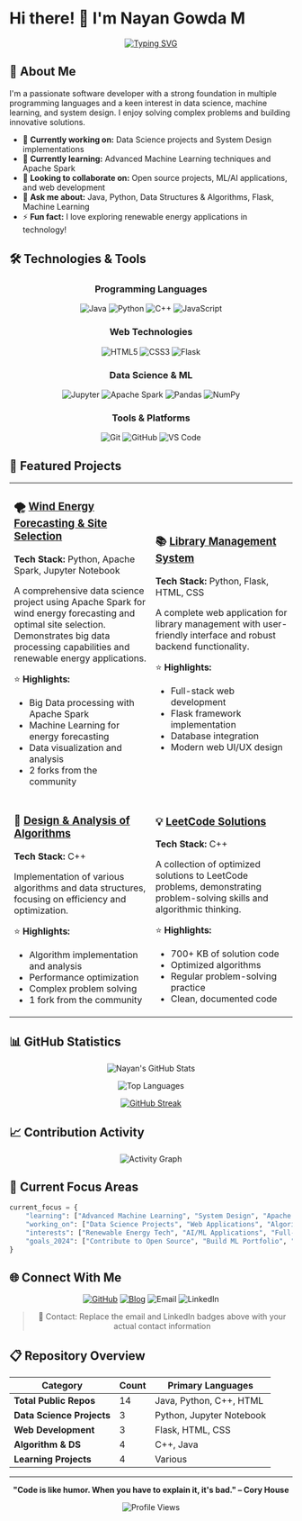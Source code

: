 # Hi there! 👋 I'm Nayan Gowda M

<div align="center">
  
  [![Typing SVG](https://readme-typing-svg.herokuapp.com?font=Fira+Code&weight=600&size=28&pause=1000&color=2E9FFF&center=true&vCenter=true&width=600&lines=Software+Developer;Data+Science+Enthusiast;Problem+Solver;Always+Learning+%F0%9F%9A%80)](https://git.io/typing-svg)
  
</div>

## 🚀 About Me

I'm a passionate software developer with a strong foundation in multiple programming languages and a keen interest in data science, machine learning, and system design. I enjoy solving complex problems and building innovative solutions.

- 🔭 **Currently working on:** Data Science projects and System Design implementations
- 🌱 **Currently learning:** Advanced Machine Learning techniques and Apache Spark
- 👯 **Looking to collaborate on:** Open source projects, ML/AI applications, and web development
- 💬 **Ask me about:** Java, Python, Data Structures & Algorithms, Flask, Machine Learning
- ⚡ **Fun fact:** I love exploring renewable energy applications in technology!

## 🛠️ Technologies & Tools

<div align="center">

### Programming Languages
![Java](https://img.shields.io/badge/-Java-007396?style=for-the-badge&logo=java&logoColor=white)
![Python](https://img.shields.io/badge/-Python-3776AB?style=for-the-badge&logo=python&logoColor=white)
![C++](https://img.shields.io/badge/-C++-00599C?style=for-the-badge&logo=c%2B%2B&logoColor=white)
![JavaScript](https://img.shields.io/badge/-JavaScript-F7DF1E?style=for-the-badge&logo=javascript&logoColor=black)

### Web Technologies
![HTML5](https://img.shields.io/badge/-HTML5-E34F26?style=for-the-badge&logo=html5&logoColor=white)
![CSS3](https://img.shields.io/badge/-CSS3-1572B6?style=for-the-badge&logo=css3&logoColor=white)
![Flask](https://img.shields.io/badge/-Flask-000000?style=for-the-badge&logo=flask&logoColor=white)

### Data Science & ML
![Jupyter](https://img.shields.io/badge/-Jupyter-F37626?style=for-the-badge&logo=jupyter&logoColor=white)
![Apache Spark](https://img.shields.io/badge/-Apache%20Spark-E25A1C?style=for-the-badge&logo=apache-spark&logoColor=white)
![Pandas](https://img.shields.io/badge/-Pandas-150458?style=for-the-badge&logo=pandas&logoColor=white)
![NumPy](https://img.shields.io/badge/-NumPy-013243?style=for-the-badge&logo=numpy&logoColor=white)

### Tools & Platforms
![Git](https://img.shields.io/badge/-Git-F05032?style=for-the-badge&logo=git&logoColor=white)
![GitHub](https://img.shields.io/badge/-GitHub-181717?style=for-the-badge&logo=github&logoColor=white)
![VS Code](https://img.shields.io/badge/-VS%20Code-007ACC?style=for-the-badge&logo=visual-studio-code&logoColor=white)

</div>

## 🌟 Featured Projects

<table>
<tr>
<td width="50%">

### 🌪️ [Wind Energy Forecasting & Site Selection](https://github.com/nayanGowdaM/Wind_Energy_Forcasting_and-Site_Selection_with_Spark)
**Tech Stack:** Python, Apache Spark, Jupyter Notebook

A comprehensive data science project using Apache Spark for wind energy forecasting and optimal site selection. Demonstrates big data processing capabilities and renewable energy applications.

⭐ **Highlights:**
- Big Data processing with Apache Spark
- Machine Learning for energy forecasting
- Data visualization and analysis
- 2 forks from the community

</td>
<td width="50%">

### 📚 [Library Management System](https://github.com/nayanGowdaM/library-management-system)
**Tech Stack:** Python, Flask, HTML, CSS

A complete web application for library management with user-friendly interface and robust backend functionality.

⭐ **Highlights:**
- Full-stack web development
- Flask framework implementation
- Database integration
- Modern web UI/UX design

</td>
</tr>
<tr>
<td width="50%">

### 🧮 [Design & Analysis of Algorithms](https://github.com/nayanGowdaM/DAA)
**Tech Stack:** C++

Implementation of various algorithms and data structures, focusing on efficiency and optimization.

⭐ **Highlights:**
- Algorithm implementation and analysis
- Performance optimization
- Complex problem solving
- 1 fork from the community

</td>
<td width="50%">

### 💡 [LeetCode Solutions](https://github.com/nayanGowdaM/LeetCodeSolns)
**Tech Stack:** C++

A collection of optimized solutions to LeetCode problems, demonstrating problem-solving skills and algorithmic thinking.

⭐ **Highlights:**
- 700+ KB of solution code
- Optimized algorithms
- Regular problem-solving practice
- Clean, documented code

</td>
</tr>
</table>

## 📊 GitHub Statistics

<div align="center">
  
  ![Nayan's GitHub Stats](https://github-readme-stats.vercel.app/api?username=nayanGowdaM&show_icons=true&theme=tokyonight&count_private=true)
  
  ![Top Languages](https://github-readme-stats.vercel.app/api/top-langs/?username=nayanGowdaM&layout=compact&theme=tokyonight)
  
  [![GitHub Streak](https://github-readme-streak-stats.herokuapp.com/?user=nayanGowdaM&theme=tokyonight)](https://git.io/streak-stats)
  
</div>

## 📈 Contribution Activity

<div align="center">
  
  ![Activity Graph](https://github-readme-activity-graph.vercel.app/graph?username=nayanGowdaM&bg_color=1a1b27&color=38bdae&line=70a5fd&point=bf91f3&area=true&hide_border=true)
  
</div>

## 🎯 Current Focus Areas

```python
current_focus = {
    "learning": ["Advanced Machine Learning", "System Design", "Apache Spark"],
    "working_on": ["Data Science Projects", "Web Applications", "Algorithm Optimization"],
    "interests": ["Renewable Energy Tech", "AI/ML Applications", "Full-Stack Development"],
    "goals_2024": ["Contribute to Open Source", "Build ML Portfolio", "Master System Design"]
}
```

## 🌐 Connect With Me

<div align="center">

[![GitHub](https://img.shields.io/badge/-GitHub-181717?style=for-the-badge&logo=github&logoColor=white)](https://github.com/nayanGowdaM)
[![Blog](https://img.shields.io/badge/-Blog-FF5722?style=for-the-badge&logo=blogger&logoColor=white)](https://nayanGowdaM.github.io/blogs)
![Email](https://img.shields.io/badge/-Email-D14836?style=for-the-badge&logo=gmail&logoColor=white)
![LinkedIn](https://img.shields.io/badge/-LinkedIn-0077B5?style=for-the-badge&logo=linkedin&logoColor=white)

> 📧 Contact: Replace the email and LinkedIn badges above with your actual contact information

</div>

## 📋 Repository Overview

<div align="center">

| Category | Count | Primary Languages |
|----------|-------|-------------------|
| **Total Public Repos** | 14 | Java, Python, C++, HTML |
| **Data Science Projects** | 3 | Python, Jupyter Notebook |
| **Web Development** | 3 | Flask, HTML, CSS |
| **Algorithm & DS** | 4 | C++, Java |
| **Learning Projects** | 4 | Various |

</div>

---

<div align="center">
  
  **"Code is like humor. When you have to explain it, it's bad." – Cory House**
  
  ![Profile Views](https://komarev.com/ghpvc/?username=nayanGowdaM&color=blueviolet&style=flat-square)
  
</div>